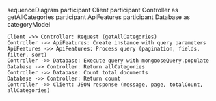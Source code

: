 sequenceDiagram
    participant Client
    participant Controller as getAllCategories
    participant ApiFeatures
    participant Database as categoryModel

    Client ->> Controller: Request (getAllCategories)
    Controller ->> ApiFeatures: Create instance with query parameters
    ApiFeatures ->> ApiFeatures: Process query (pagination, fields, filter, sort)
    Controller ->> Database: Execute query with mongooseQuery.populate
    Database ->> Controller: Return allCategories
    Controller ->> Database: Count total documents
    Database ->> Controller: Return count
    Controller ->> Client: JSON response (message, page, totalCount, allCategories)
